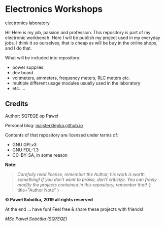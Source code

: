 # Electronics Workshops
electronics laboratory

Hi! Here is my job, passion and profession. This repository is part of my electronic workbench. Here I will be publish my project used in my everyday jobs. I think it so ourselves, that is cheap as will be buy in the online shops, and I do that.

What will be included into repository:

- power supplies
- dev board
- voltmeters, ammeters, frequency meters, RLC meters etc.
- multiple different usage modules usually used in the laboratory
- etc. ...

## Credits

Author: SQ7EQE op Paweł

Personal blog: [majsterklepka.github.io](https://majsterklepka.github.io/ "My Personal Blog")

Contents of that repository are licensed under terms of:

- GNU GPLv3
- GNU FDL-1.3
- CC-BY-SA, in some reason

**Note:**  
> _Carefully read license, remember the Author, his work is worth something! If you don't want to praise, don't criticize. You can freely modify the projects contained in this repository, remember that!_
{: title="Author Note" }

**© Paweł Sobótka, 2019 all rights reserved**

At the end ... have fun! Feel free & share these projects with friends!

_MSc Paweł Sobótka (SQ7EQE)_
